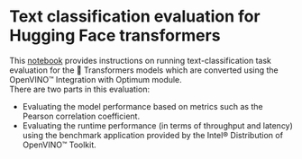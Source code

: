 # Text classification evaluation for Hugging Face transformers

This [notebook](text-classification.ipynb) provides instructions on running text-classification task evaluation for the 🤗 Transformers models which are converted using the OpenVINO™ Integration with Optimum module. <br>
There are two parts in this evaluation: 
* Evaluating the model performance based on metrics such as the Pearson correlation coefficient. 
* Evaluating the runtime performance (in terms of throughput and latency) using the benchmark application provided by the Intel® Distribution of OpenVINO™ Toolkit.
